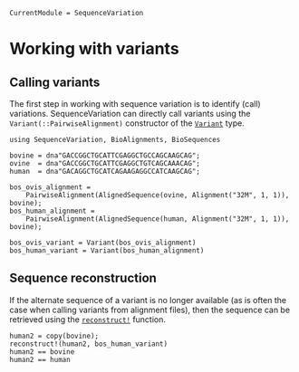 ```@meta
CurrentModule = SequenceVariation
```

# Working with variants

## Calling variants

The first step in working with sequence variation is to identify (call)
variations. SequenceVariation can directly call variants using the
`Variant(::PairwiseAlignment)` constructor of the [`Variant`](@ref) type.

```@repl call_variants
using SequenceVariation, BioAlignments, BioSequences

bovine = dna"GACCGGCTGCATTCGAGGCTGCCAGCAAGCAG";
ovine  = dna"GACCGGCTGCATTCGAGGCTGTCAGCAAACAG";
human  = dna"GACAGGCTGCATCAGAAGAGGCCATCAAGCAG";

bos_ovis_alignment =
    PairwiseAlignment(AlignedSequence(ovine, Alignment("32M", 1, 1)), bovine);
bos_human_alignment =
    PairwiseAlignment(AlignedSequence(human, Alignment("32M", 1, 1)), bovine);

bos_ovis_variant = Variant(bos_ovis_alignment)
bos_human_variant = Variant(bos_human_alignment)
```

## Sequence reconstruction

If the alternate sequence of a variant is no longer available (as is often the
case when calling variants from alignment files), then the sequence can be
retrieved using the [`reconstruct!`](@ref) function.

```@repl call_variants
human2 = copy(bovine);
reconstruct!(human2, bos_human_variant)
human2 == bovine
human2 == human
```
